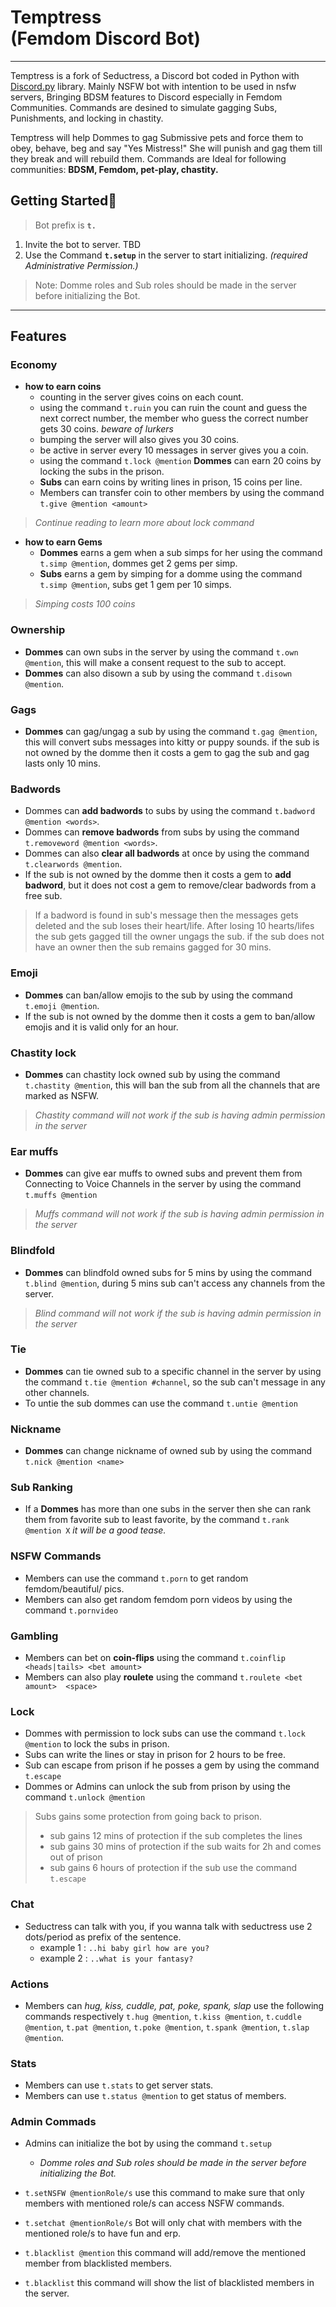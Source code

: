# Temptress <br> (Femdom Discord Bot) 


___

Temptress is a fork of Seductress, a Discord bot coded in Python with [Discord.py](https://discordpy.readthedocs.io/en/master/api.html "Docs") library.
Mainly NSFW bot with intention to be used in nsfw servers, Bringing BDSM features to Discord especially in Femdom Communities. Commands are desined to simulate gagging Subs, Punishments, and locking in chastity.

Temptress will help Dommes to gag Submissive pets and force them to obey, behave, beg and say "Yes Mistress!"
She will punish and gag them till they break and will rebuild them. Commands are Ideal for following communities: **BDSM, Femdom, pet-play, chastity.**


## Getting Started🚀
> Bot prefix is **`t.`**

 1. Invite the bot to server. TBD<br>
 1. Use the Command **`t.setup`** in the server to start initializing. *(required Administrative Permission.)*
 > Note: Domme roles and Sub roles should be made in the server before initializing the Bot.
___

## Features
### Economy
- **how to earn coins**
  - counting in the server gives coins on each count.
  - using the command `t.ruin` you can ruin the count and guess the next correct number, the member who guess the correct number gets 30 coins. *beware of lurkers* 
  - bumping the server will also gives you 30 coins.
  - be active in server every 10 messages in server gives you a coin.
  - using the command `t.lock @mention` **Dommes** can earn 20 coins by locking the subs in the prison.
  - **Subs** can earn coins by writing lines in prison, 15 coins per line.
  - Members can transfer coin to other members by using the command `t.give @mention <amount>`
> *Continue reading to learn more about lock command*
  - **how to earn Gems**
    - **Dommes** earns a gem when a sub simps for her using the command `t.simp @mention`, dommes get 2 gems per simp.
    - **Subs** earns a gem by simping for a domme using the command `t.simp @mention`, subs get 1 gem per 10 simps.
  > *Simping costs 100 coins*

### Ownership

- **Dommes** can own subs in the server by using the command `t.own @mention`, this will make a consent request to the sub to accept.
- **Dommes** can also disown a sub by using the command `t.disown @mention`.

### Gags
- **Dommes** can gag/ungag a sub by using the command `t.gag @mention`, this will convert subs messages into kitty or puppy sounds. if the sub is not owned by the domme then it costs a gem to gag the sub and gag lasts only 10 mins.

### Badwords
- Dommes can **add badwords** to subs by using the command `t.badword @mention <words>`.
- Dommes can **remove badwords** from subs by using the command `t.removeword @mention <words>`.
- Dommes can also **clear all badwords** at once by using the command `t.clearwords @mention`.
- If the sub is not owned by the domme then it costs a gem to **add badword**, but it does not cost a gem to remove/clear badwords from a free sub.
> If a badword is found in sub's message then the messages gets deleted and the sub loses their heart/life. After losing 10 hearts/lifes the sub gets gagged till the owner ungags the sub. if the sub does not have an owner then the sub remains gagged for 30 mins.

### Emoji
- **Dommes** can ban/allow emojis to the sub by using the command `t.emoji @mention`.
- If the sub is not owned by the domme then it costs a gem to ban/allow emojis and it is valid only for an hour.
  
### Chastity lock
- **Dommes** can chastity lock owned sub by using the command `t.chastity @mention`, this will ban the sub from all the channels that are marked as NSFW.
> *Chastity command will not work if the sub is having admin permission in the server*

### Ear muffs
- **Dommes** can give ear muffs to owned subs and prevent them from Connecting to Voice Channels in the server by using the command `t.muffs @mention`
> *Muffs command will not work if the sub is having admin permission in the server*

### Blindfold
- **Dommes** can blindfold owned subs for 5 mins by using the command `t.blind @mention`, during 5 mins sub can't access any channels from the server.  
> *Blind command will not work if the sub is having admin permission in the server*

### Tie
- **Dommes** can tie owned sub to a specific channel in the server by using the command `t.tie @mention #channel`, so the sub can't message in any other channels.
- To untie the sub dommes can use the command `t.untie @mention`

### Nickname
- **Dommes** can change nickname of owned sub by using the command `t.nick @mention <name>`

### Sub Ranking
- If a **Dommes** has more than one subs in the server then she can rank them from favorite sub to least favorite, by the command `t.rank @mention X` *it will be a good tease.*

### NSFW Commands
- Members can use the command `t.porn` to get random femdom/beautiful/ pics.
- Members can also get random femdom porn videos by using the command `t.pornvideo`
  
### Gambling
- Members can bet on **coin-flips** using the command `t.coinflip <heads|tails> <bet amount>`
- Members can also play **roulete** using the command `t.roulete <bet amount>  <space>`

### Lock
- Dommes with permission to lock subs can use the command `t.lock @mention` to lock the subs in prison.
- Subs can write the lines or stay in prison for 2 hours to be free.
- Sub can escape from prison if he posses a gem by using the command `t.escape`
-  Dommes or Admins can unlock the sub from prison by using the command `t.unlock @mention`
> Subs gains some protection from going back to prison.
> - sub gains 12 mins of protection if the sub completes the lines 
> - sub gains 30 mins of protection if the sub waits for 2h and comes out of prison
> - sub gains 6 hours of protection if the sub use the command `t.escape`

### Chat
- Seductress can talk with you, if you wanna talk with seductress use 2 dots/period as prefix of the sentence.
  - example 1 : ```..hi baby girl how are you?```
  - example 2 : ```..what is your fantasy?```

### Actions
- Members can *hug, kiss, cuddle, pat, poke, spank, slap* use the following commands respectively `t.hug @mention`, `t.kiss @mention`, `t.cuddle @mention`, `t.pat @mention`, `t.poke @mention`, `t.spank @mention`, `t.slap @mention`.

### Stats
- Members can use `t.stats` to get server stats.
- Members can use `t.status @mention` to get status of members.
  
### Admin Commads
- Admins can initialize the bot by using the command `t.setup`
  - *Domme roles and Sub roles should be made in the server before initializing the Bot.*

- `t.setNSFW @mentionRole/s` use this command to make sure that only members with mentioned role/s can access NSFW commands.
- `t.setchat @mentionRole/s` Bot will only chat with members with the mentioned role/s to have fun and erp.
- `t.blacklist @mention` this command will add/remove the mentioned member from blacklisted members.
- `t.blacklist` this command will show the list of blacklisted members in the server.
